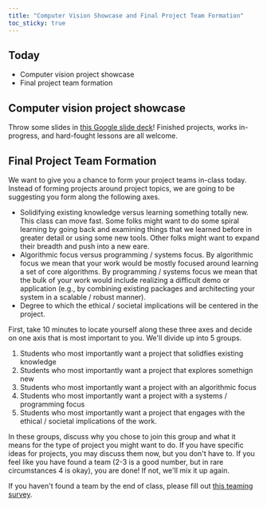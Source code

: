 ```yaml
---
title: "Computer Vision Showcase and Final Project Team Formation"
toc_sticky: true
---
```


## Today

* Computer vision project showcase
* Final project team formation

## Computer vision project showcase

Throw some slides in [this Google slide deck](https://docs.google.com/presentation/d/1Pv9qjMmhPSyqU7aIBquoI3S_g4Waf2IfNlKp8pSlqNw/edit?usp=sharing)!  Finished projects, works in-progress, and hard-fought lessons are all welcome.

## Final Project Team Formation

We want to give you a chance to form your project teams in-class today. Instead of forming projects around project topics, we are going to be suggesting you form along the following axes.

* Solidifying existing knowledge versus learning something totally new.  This class can move fast.  Some folks might want to do some spiral learning by going back and examining things that we learned before in greater detail or using some new tools.   Other folks might want to expand their breadth and push into a new eare.
* Algorithmic focus versus programming / systems focus.  By algorithmic focus we mean that your work would be mostly focused around learning a set of core algorithms. By programming / systems focus we mean that the bulk of your work would include realizing a difficult demo or application (e.g., by combining existing packages and architecting your system in a scalable / robust manner).
* Degree to which the ethical / societal implications will be centered in the project.  

First, take 10 minutes to locate yourself along these three axes and decide on one axis that is most important to you.  We'll divide up into 5 groups.

1.  Students who most importantly want a project that solidfies existing knowledge
2.  Students who most importantly want a project that explores somethign new
3.  Students who most importantly want a project with an algorithmic focus
4.  Students who most importantly want a project with a systems / programming focus
5.  Students who most importantly want a project that engages with the ethical / societal implications of the work.

In these groups, discuss why you chose to join this group and what it means for the type of project you might want to do.  If you have specific ideas for projects, you may discuss them now, but you don't have to.  If you feel like you have found a team (2-3 is a good number, but in rare circumstances 4 is okay), you are done!  If not, we'll mix it up again.

If you haven't found a team by the end of class, please fill out [this teaming survey](https://docs.google.com/forms/d/e/1FAIpQLSe_6pgmwigly2WdiVK3YhfmZWzkna4UE1CvOa3nydu4qHIdNg/viewform).



